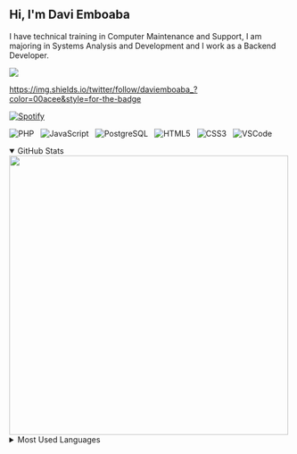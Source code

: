 ## Hi, I'm Davi Emboaba 

I have technical training in Computer Maintenance and Support, I am majoring in Systems Analysis and Development and I work as a Backend Developer.

<img src="https://img.shields.io/twitter/follow/daviemboaba_?color=00acee&style=for-the-badge" />

https://img.shields.io/twitter/follow/daviemboaba_?color=00acee&style=for-the-badge

[![Spotify](https://spotify-daviemboaba.vercel.app/api/spotify)](https://open.spotify.com/user/o172hvfe3w593x75nzdwnnkm4?si=3t2EzIT-QdSyzIU6iOKi1Q)

![PHP](https://img.shields.io/badge/-PHP-369?style=flat&logoColor=fff&logo=php) &nbsp; 
![JavaScript](https://img.shields.io/badge/-JavaScript-FEAE32?style=flat&logoColor=fff&logo=JavaScript) &nbsp; 
![PostgreSQL](https://img.shields.io/badge/-PostgreSQL-336791?style=flat&logoColor=fff&logo=postgresql) &nbsp;
![HTML5](https://img.shields.io/badge/-HTML-dd4b25?style=flat&logoColor=fff&logo=HTML5) &nbsp;
![CSS3](https://img.shields.io/badge/-CSS-00aaeb?style=flat&logoColor=fff&logo=CSS3) &nbsp;
![VSCode](https://img.shields.io/badge/-VSCode-0176b8?style=flat&logoColorfff=&logo=visual-studio-code) &nbsp;
  
<details open>
  <summary>GitHub Stats</summary>
  <img width="500px" align="center" src="https://github-readme-stats-daviemboaba.vercel.app/api?username=daviemboaba&bg_color=fff&show_icons=false&text_color=282a37&cache_seconds=1800&hide_border=true" />
</details>

<details>
  <summary>Most Used Languages</summary>
  <img width="325px" align="center" src="https://github-readme-stats-daviemboaba.vercel.app/api/top-langs/?username=daviemboaba&langs_count=8&bg_color=fff&text_color=282a37&hide_border=true" />
</details>
